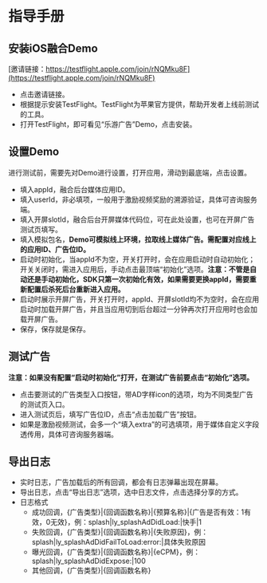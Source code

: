 # 指导手册
## 安装iOS融合Demo
[邀请链接：https://testflight.apple.com/join/rNQMku8F](https://testflight.apple.com/join/rNQMku8F)
* 点击邀请链接。
* 根据提示安装TestFlight。TestFlight为苹果官方提供，帮助开发者上线前测试的工具。
* 打开TestFlight，即可看见“乐游广告”Demo，点击安装。
## 设置Demo
进行测试前，需要先对Demo进行设置，打开应用，滑动到最底端，点击设置。
* 填入appId，融合后台媒体应用ID。
* 填入userId，非必填项，一般用于激励视频奖励的溯源验证，具体可咨询服务端。
* 填入开屏slotId，融合后台开屏媒体代码位，可在此处设置，也可在开屏广告测试页填写。
* 填入模拟包名，**Demo可模拟线上环境，拉取线上媒体广告。需配置对应线上的应用ID、广告位ID。**
* 启动时初始化，当appId不为空，开关打开时，会在应用启动时自动初始化；开关关闭时，需进入应用后，手动点击最顶端“初始化”选项。**注意：不管是自动还是手动初始化，SDK只第一次初始化有效，如果需要更换appId，需要重新配置后杀死后台重新进入应用。**
* 启动时展示开屏广告，开关打开时，appId、开屏slotId均不为空时，会在应用启动时加载开屏广告，并且当应用切到后台超过一分钟再次打开应用时也会加载开屏广告。
* 保存，保存就是保存。
## 测试广告
**注意：如果没有配置“启动时初始化”打开，在测试广告前要点击“初始化”选项。**
* 点击要测试的广告类型入口按钮，带AD字样icon的选项，均为不同类型广告的测试页入口。
* 进入测试页后，填写广告位ID，点击“点击加载广告”按钮。
* 如果是激励视频测试，会多一个“填入extra”的可选填项，用于媒体自定义字段透传用，具体可咨询服务器端。
## 导出日志
* 实时日志，广告加载后的所有回调，都会有日志弹幕出现在屏幕。
* 导出日志，点击“导出日志”选项，选中日志文件，点击选择分享的方式。
* 日志格式
    * 成功回调，{广告类型}|{回调函数名称}|{预算名称}|{广告是否有效：1有效，0无效}，例：splash|ly_splashAdDidLoad:|快手|1
    * 失败回调，{广告类型}|{回调函数名称}|{失败原因}，例：splash|ly_splashAdDidFailToLoad:error:|具体失败原因
    * 曝光回调，{广告类型}|{回调函数名称}|{eCPM}，例：splash|ly_splashAdDidExpose:|100
    * 其他回调，{广告类型}|{回调函数名称}